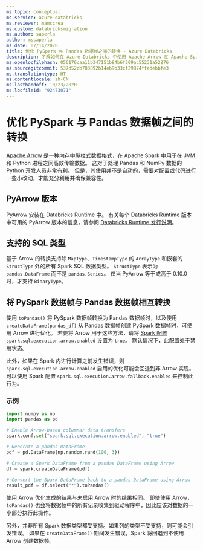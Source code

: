 ```yaml
---
ms.topic: conceptual
ms.service: azure-databricks
ms.reviewer: mamccrea
ms.custom: databricksmigration
ms.author: saperla
author: mssaperla
ms.date: 07/14/2020
title: 优化 PySpark 与 Pandas 数据帧之间的转换 - Azure Databricks
description: 了解如何在 Azure Databricks 中使用 Apache Arrow 在 Apache Spark 数据帧与 Pandas 数据帧之间进行转换。
ms.openlocfilehash: 056176caa11b347151b84b6f209ac55231a52876
ms.sourcegitcommit: 537d52cb783892b14eb9b33cf29874ffedebbfe3
ms.translationtype: HT
ms.contentlocale: zh-CN
ms.lasthandoff: 10/23/2020
ms.locfileid: "92473071"
---
```

# <a name="optimize-conversion-between-pyspark-and-pandas-dataframes"></a>优化 PySpark 与 Pandas 数据帧之间的转换

[Apache Arrow](https://arrow.apache.org/) 是一种内存中纵栏式数据格式，在 Apache Spark 中用于在 JVM 和 Python 进程之间高效传输数据。 这对于处理 Pandas 和 NumPy 数据的 Python 开发人员非常有利。 但是，其使用并不是自动的，需要对配置或代码进行一些小改动，才能充分利用并确保兼容性。

## <a name="pyarrow-versions"></a>PyArrow 版本

PyArrow 安装在 Databricks Runtime 中。 有关每个 Databricks Runtime 版本中可用的 PyArrow 版本的信息，请参阅 [Databricks Runtime 发行说明](../../../release-notes/runtime/index.md)。

## <a name="supported-sql-types"></a>支持的 SQL 类型

基于 Arrow 的转换支持除 `MapType`、`TimestampType` 的 `ArrayType` 和嵌套的 `StructType` 外的所有 Spark SQL 数据类型。 `StructType` 表示为 `pandas.DataFrame` 而不是 `pandas.Series`。
仅当 PyArrow 等于或高于 0.10.0 时，才支持 `BinaryType`。

## <a name="convert-pyspark-dataframes-to-and-from-pandas-dataframes"></a>将 PySpark 数据帧与 Pandas 数据帧相互转换

使用 `toPandas()` 将 PySpark 数据帧转换为 Pandas 数据帧时，以及使用 `createDataFrame(pandas_df)` 从 Pandas 数据帧创建 PySpark 数据帧时，可使用 Arrow 进行优化。
若要将 Arrow 用于这些方法，请将 [Spark 配置](../../../clusters/configure.md#spark-config) `spark.sql.execution.arrow.enabled` 设置为 `true`。
默认情况下，此配置处于禁用状态。

此外，如果在 Spark 内进行计算之前发生错误，则 `spark.sql.execution.arrow.enabled` 启用的优化可能会回退到非 Arrow 实现。
可以使用 Spark 配置 `spark.sql.execution.arrow.fallback.enabled` 来控制此行为。

### <a name="example"></a>示例

```python
import numpy as np
import pandas as pd

# Enable Arrow-based columnar data transfers
spark.conf.set("spark.sql.execution.arrow.enabled", "true")

# Generate a pandas DataFrame
pdf = pd.DataFrame(np.random.rand(100, 3))

# Create a Spark DataFrame from a pandas DataFrame using Arrow
df = spark.createDataFrame(pdf)

# Convert the Spark DataFrame back to a pandas DataFrame using Arrow
result_pdf = df.select("*").toPandas()
```

使用 Arrow 优化生成的结果与未启用 Arrow 时的结果相同。 即使使用 Arrow，`toPandas()` 也会将数据帧中的所有记录收集到驱动程序中，因此应该对数据的一小部分执行此操作。

另外，并非所有 Spark 数据类型都受支持。如果列的类型不受支持，则可能会引发错误。 如果在 `createDataFrame()` 期间发生错误，Spark 将回退到不使用 Arrow 创建数据帧。
